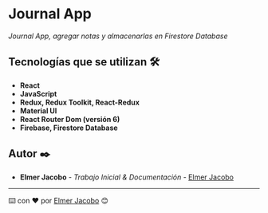 # Journal App

_Journal App, agregar notas y almacenarlas en Firestore Database_

## Tecnologías que se utilizan 🛠️

* **React**
* **JavaScript**
* **Redux, Redux Toolkit, React-Redux**
* **Material UI**
* **React Router Dom (versión 6)**
* **Firebase, Firestore Database**

## Autor ✒️

* **Elmer Jacobo** - *Trabajo Inicial & Documentación* - [Elmer Jacobo](https://www.facebook.com/elmer.jacobo.5832)


---
⌨️ con ❤️ por [Elmer Jacobo](https://github.com/elmerjacobo97) 😊